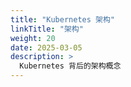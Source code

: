 ```yaml
---
title: "Kubernetes 架构"
linkTitle: "架构"
weight: 20
date: 2025-03-05
description: >
  Kubernetes 背后的架构概念
---
```


